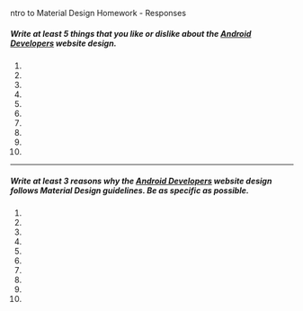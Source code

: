 ntro to Material Design Homework - Responses


##### Write at least 5 things that you like or dislike about the [Android Developers](https://developer.android.com/index.html) website design.

1.

2.

3.

4.

5.

6.

7.

8.

9.

10.

---

##### Write at least 3 reasons why the [Android Developers](https://developer.android.com/index.html) website design follows Material Design guidelines. Be as specific as possible.

1.

2.

3.

4.

5.

6.

7.

8.

9.

10. 
